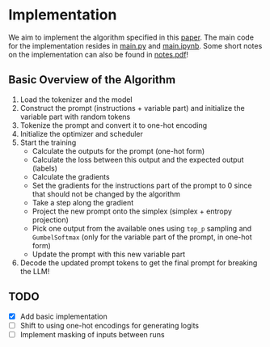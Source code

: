 # Implementation

We aim to implement the algorithm specified in this [paper](./research-paper.pdf). The main code for the implementation resides in [main.py](./main.py) and [main.ipynb](./main.ipynb). Some short notes on the implementation can also be found in [notes.pdf](./notes.pdf)!

## Basic Overview of the Algorithm

1. Load the tokenizer and the model
1. Construct the prompt (instructions + variable part) and initialize the variable part with random tokens
1. Tokenize the prompt and convert it to one-hot encoding
1. Initialize the optimizer and scheduler
1. Start the training
   - Calculate the outputs for the prompt (one-hot form)
   - Calculate the loss between this output and the expected output (labels)
   - Calculate the gradients
   - Set the gradients for the instructions part of the prompt to 0 since that should not be changed by the algorithm
   - Take a step along the gradient
   - Project the new prompt onto the simplex (simplex + entropy projection)
   - Pick one output from the available ones using `top_p` sampling and `GumbelSoftmax` (only for the variable part of the prompt, in one-hot form)
   - Update the prompt with this new variable part
1. Decode the updated prompt tokens to get the final prompt for breaking the LLM!

## TODO

- [x] Add basic implementation
- [ ] Shift to using one-hot encodings for generating logits
- [ ] Implement masking of inputs between runs
